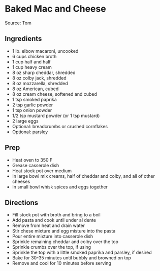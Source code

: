# Baked Mac and Cheese

Source: Tom

## Ingredients

- 1 lb. elbow macaroni, uncooked
- 6 cups chicken broth
- 1 cup half and half
- 1 cup heavy cream
- 8 oz sharp cheddar, shredded
- 8 oz colby jack, shredded
- 8 oz mozzarella, shredded
- 8 oz American, cubed
- 8 oz cream cheese, softened and cubed
- 1 tsp smoked paprika
- 2 tsp garlic powder
- 1 tsp onion powder
- 1/2 tsp mustard powder (or 1 tsp mustard)
- 2 large eggs
- Optional: breadcrumbs or crushed cornflakes
- Optional: parsley

## Prep

- Heat oven to 350 F
- Grease casserole dish
- Heat stock pot over medium
- In large bowl mix creams, half of cheddar and colby, and all of other cheeses
- In small bowl whisk spices and eggs together

## Directions

- Fill stock pot with broth and bring to a boil
- Add pasta and cook until under al dente
- Remove from heat and drain water
- Stir chese mixture and egg misture into the pasta
- Pour entire mixture into casserole dish
- Sprinkle remaining cheddar and colby over the top
- Sprinkle crumbs over the top, if using
- Sprinkle the top with a little smoked paprika and parsley, if desired
- Bake for 30-35 minutes until bubbly and browned on top
- Remove and cool for 10 minutes before serving
